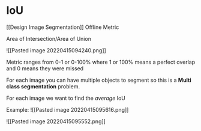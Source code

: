 # IoU

[[Design Image Segmentation]]
Offline Metric


Area of Intersection/Area of Union

![[Pasted image 20220415094240.png]]

Metric ranges from 0-1 or 0-100% where 1 or 100% means a perfect overlap and 0 means they were missed

For each image you can have multiple objects to segment so this is a **Multi class segmentation** problem.

For each image we want to find the _average_ IoU

Example:
![[Pasted image 20220415095616.png]]

![[Pasted image 20220415095552.png]]
